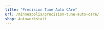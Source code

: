 ```yaml
---
title: "Precision Tune Auto CAre"
url: /minneapolis/precision-tune-auto-care/
shop: Autowerkstatt
---
```

